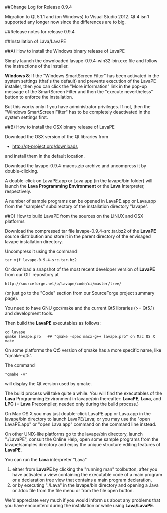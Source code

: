 ##Change Log for Release 0.9.4

Migration to Qt 5.1.1 and (on Windows) to Visual Studio 2012. Qt 4 isn't supported any longer now since the differences are to big.

##Release notes for release 0.9.4

##Installation of Lava/LavaPE 

##A) How to install the Windows binary release of LavaPE

Simply launch the downloaded lavape-0.9.4-win32-bin.exe file and follow the instructions of the installer.

**Windows 8**: If the "Windows SmartScreen Filter" has been activated in the system settings (that's the default) and prevents execution of the LavaPE installer, then you can click the "More information" link in the pop-up message of the SmartScreen Filter and then the "execute nevertheless" button to enforce the installation.

But this works only if you have administrator privileges. If not, then the "Windows SmartScreen Filter" has to be completely deactivated in the system settings first.

##B) How to install the OSX binary release of LavaPE

Download the OSX version of the Qt libraries from

* http://qt-project.org/downloads

and install them in the default location.

Download the lavape-0.9.4-macos.zip archive and uncompress it by double-clicking.

A double-click on LavaPE.app or Lava.app (in the lavape/bin folder) will launch the **Lava Programming Environment** or the **Lava** Interpreter, respectively.

A number of sample programs can be opened in LavaPE.app or Lava.app from the "samples" subdirectory of the installation directory "lavape".

##C) How to build LavaPE from the sources on the LINUX and OSX platforms

Download the compressed tar file lavape-0.9.4-src.tar.bz2 of the **LavaPE** source distribution and store it in the parent directory of the envisaged lavape installation directory.

Uncompress it using the command

    tar xjf lavape-0.9.4-src.tar.bz2

Or download a snapshot of the most recent developer version of **LavaPE** from our GIT repository at 

    http://sourceforge.net/p/lavape/code/ci/master/tree/
    
(or just go to the "Code" section from our SourceForge project summary page).

You need to have GNU gcc/make and the current Qt5 libraries (>= Qt5.1) and development tools.

Then build the **LavaPE** executables as follows:

    cd lavape
    qmake lavape.pro   ## "qmake -spec macx-g++ lavape.pro" on Mac OS X
    make

On some platforms the Qt5 version of qmake has a more specific name, like "qmake-qt5".

The command

    "qmake -v"
    
will display the Qt version used by qmake.

The build process will take quite a while. You will find the executables of the **Lava** Programming Environment in lavape/bin thereafter: **LavaPE**, **Lava**, and **LPC** (= **Lava** Precompiler, needed only during the build process.)

On Mac OS X you may just double-click LavaPE.app or Lava.app in the lavape/bin directory to launch LavaPE/Lava; or you may use the "open LavaPE.app" or "open Lava.app" command on the command line instead.

On other UNIX-like platforms go to the lavape/bin directory, launch "./LavaPE", consult the Online Help, open some sample programs from the lavape/samples directory and enjoy the unique structure editing features of **LavaPE**.

You can run the **Lava** interpreter "Lava"

1. either from **LavaPE** by clicking the "running man" toolbutton, after you have activated a view containing the executable code of a main program or a declaration tree view that contains a main program declaration,
2. or by executing "./Lava" in the lavape/bin directory and opening a .lava or .ldoc file from the file menu or from the file open button.

We'd appreciate very much if you would inform us about any problems that you have encounterd during the installation or while using
**Lava/LavaPE**.
